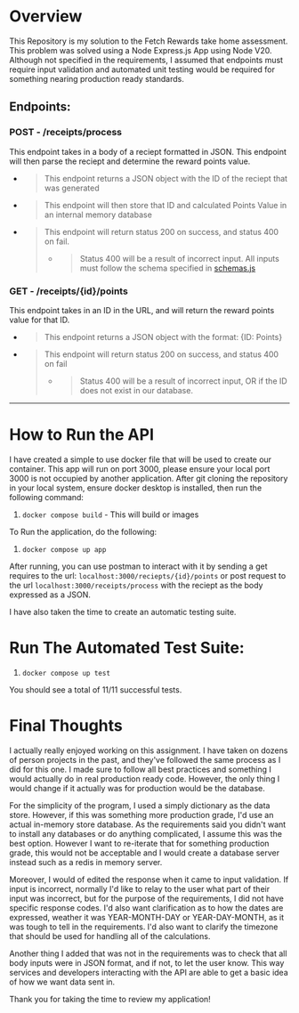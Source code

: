# Overview

This Repository is my solution to the Fetch Rewards take home assessment. This problem was solved using a Node Express.js App using Node V20. Although not specified in the requirements, I assumed that endpoints must require input validation and automated unit testing would be required for something nearing production ready standards.

## Endpoints:

### POST - /receipts/process

This endpoint takes in a body of a reciept formatted in JSON. This endpoint will then parse the reciept and determine the reward points value.

-   > This endpoint returns a JSON object with the ID of the reciept that was generated
-   > This endpoint will then store that ID and calculated Points Value in an internal memory database
-   > This endpoint will return status 200 on success, and status 400 on fail.
    >
    > -   > Status 400 will be a result of incorrect input. All inputs must follow the schema specified in [schemas.js](./schemas.js)

### GET - /receipts/{id}/points

This endpoint takes in an ID in the URL, and will return the reward points value for that ID.

-   > This endpoint returns a JSON object with the format: {ID: Points}
-   > This endpoint will return status 200 on success, and status 400 on fail
    >
    > -   > Status 400 will be a result of incorrect input, OR if the ID does not exist in our database.

---

# How to Run the API

I have created a simple to use docker file that will be used to create our container. This app will run on port 3000, please ensure your local port 3000 is not occupied by another application. After git cloning the repository in your local system, ensure docker desktop is installed, then run the following command:

1. `docker compose build` - This will build or images

To Run the application, do the following:

1. `docker compose up app`

After running, you can use postman to interact with it by sending a get requires to the url: `localhost:3000/reciepts/{id}/points` or post request to the url `localhost:3000/receipts/process` with the reciept as the body expressed as a JSON.

I have also taken the time to create an automatic testing suite.

# Run The Automated Test Suite:

1. `docker compose up test`

You should see a total of 11/11 successful tests.

# Final Thoughts

I actually really enjoyed working on this assignment. I have taken on dozens of person projects in the past, and they've followed the same process as I did for this one. I made sure to follow all best practices and something I would actually do in real production ready code. However, the only thing I would change if it actually was for production would be the database.

For the simplicity of the program, I used a simply dictionary as the data store. However, if this was something more production grade, I'd use an actual in-memory store database. As the requirements said you didn't want to install any databases or do anything complicated, I assume this was the best option. However I want to re-iterate that for something production grade, this would not be acceptable and I would create a database server instead such as a redis in memory server.

Moreover, I would of edited the response when it came to input validation. If input is incorrect, normally I'd like to relay to the user what part of their input was incorrect, but for the purpose of the requirements, I did not have specific response codes. I'd also want clarification as to how the dates are expressed, weather it was YEAR-MONTH-DAY or YEAR-DAY-MONTH, as it was tough to tell in the requirements. I'd also want to clarify the timezone that should be used for handling all of the calculations.

Another thing I added that was not in the requirements was to check that all body inputs were in JSON format, and if not, to let the user know. This way services and developers interacting with the API are able to get a basic idea of how we want data sent in.

Thank you for taking the time to review my application!
